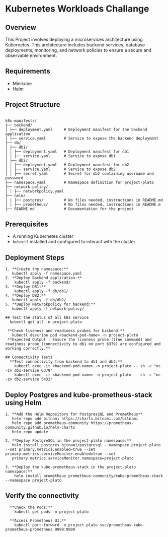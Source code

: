 # Kubernetes Workloads Challange

## Overview
This Project involves deploying a microservices architecture using Kubernetes. This architecture includes backend services, database deployments, monitoring, and network policies to ensure a secure and observable environment.

## Requirements
- Minikube
- Helm
 
## Project Structure
```

k8s-manifests/
├── backend/
│ ├── deployment.yaml     # Deployment manifest for the backend application
│ ├── service.yaml        # Service to expose the backend deployment
├── db/
│ ├── db1/
│ │ ├── deployment.yaml   # Deployment manifest for db1
│ │ ├── service.yaml      # Service to expose db1
│ ├── db2/
│ │ ├── deployment.yaml   # Deployment manifest for db2
│ │ ├── service.yaml      # Service to expose db2
│ │ ├── secret.yaml       # Secret for db2 containing username and password
├── namespace.yaml        # Namespace definition for project-plato
├── network-policy/
│ | ├── networkpolicy.yaml
├── helm/
│ | ├── postgres/         # No files needed, instructions in README.md
│ | ├── prometheus/       # No files needed, instructions in README.m
├── README.md             # Documentation for the project

```

## Prerequisites

- A running Kubernetes cluster
- `kubectl` installed and configured to interact with the cluster

## Deployment Steps
```
1. **Create the namespace:**
   kubectl apply -f namespace.yaml
2. **Deploy Backend application:**
    kubectl apply -f backend/
3. **Deploy DB1:**
    kubectl apply -f db/db1/ 
4. **Deploy DB2:**
   kubectl apply -f db/db2/
5. **Deploy Netwrokpolicy for backend:**
   kubectl apply -f network-policy/
   
## Test the status of all k8s service
  kubectl get all -n project-plato

 **Check liveness and readiness probes for backend:**
   kubectl describe pod <backend-pod-name> -n project-plato
 **Expected Output : Ensure the liveness probe (true command) and readiness probe (connectivity to db1 on port 6379) are configured and working correctly.**

## Connectivity Tests
  **Test connectivity from backend to db1 and db2:**
    kubectl exec -it <backend-pod-name> -n project-plato -- sh -c "nc -zv db1-service 6379"
    kubectl exec -it <backend-pod-name> -n project-plato -- sh -c "nc -zv db2-service 5432"
```

## Deploy Postgres and kube-prometheus-stack using Helm
```
1. **Add the Helm Repository for PostgresSQL and Prometheus**
   helm repo add bitnami https://charts.bitnami.com/bitnami
   helm repo add prometheus-community https://prometheus-community.github.io/helm-charts
   helm repo update

2. **Deploy PostgreSQL in the project-plato namespace:**
   helm install postgres bitnami/postgresql --namespace project-plato --set primary.metrics.enabled=true --set primary.metrics.serviceMonitor.enabled=true --set 
   primary.metrics.serviceMonitor.namespace=project-plato

3. **Deploy the kube-prometheus-stack in the project-plato namespace:**
    helm install prometheus prometheus-community/kube-prometheus-stack --namespace project-plato
```
## Verify the connectivity
```
  **Check the Pods:**
    kubectl get pods -n project-plato

  **Access Prometheus UI:**
    kubectl port-forward -n project-plato svc/prometheus-kube-prometheus-prometheus 9090:9090
```




  

